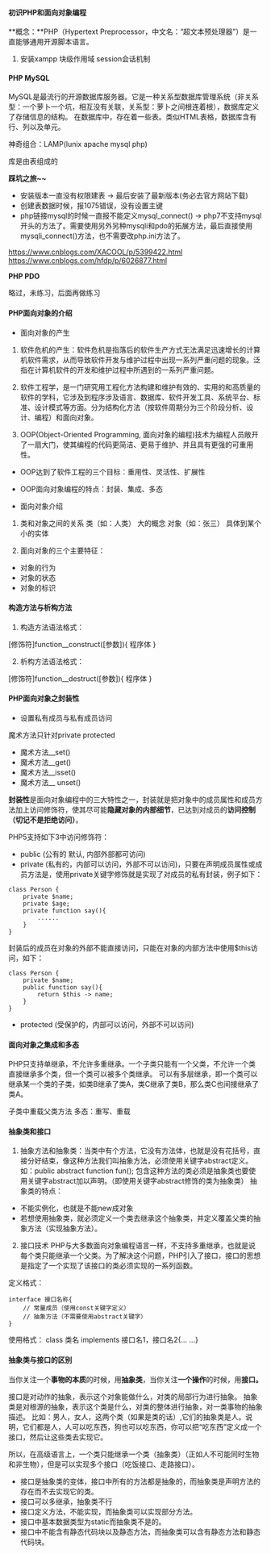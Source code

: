 #### 初识PHP和面向对象编程
**概念：**PHP（Hypertext Preprocessor，中文名：“超文本预处理器”）是一直能够通用开源脚本语言。
1. 安装xampp
块级作用域
session会话机制

#### PHP MySQL

MySQL是最流行的开源数据库服务器。它是一种关系型数据库管理系统（非关系型：一个萝卜一个坑，相互没有关联，关系型：萝卜之间根连着根），数据库定义了存储信息的结构。
在数据库中，存在着一些表。类似HTML表格，数据库含有行、列以及单元。

神奇组合：LAMP(lunix apache mysql php)

库是由表组成的

**踩坑之旅~~**
* 安装版本一直没有权限建表  -> 最后安装了最新版本(务必去官方网站下载)
* 创建表数据时候，报1075错误，没有设置主键
* php链接mysql的时候一直报不能定义mysql_connect()  -> php7不支持mysql开头的方法了。需要使用另外另种mysqli和pdo的拓展方法，最后直接使用mysqli_connect()方法，也不需要改php.ini方法了。

https://www.cnblogs.com/XACOOL/p/5399422.html
https://www.cnblogs.com/hfdp/p/6026877.html

**PHP PDO**

略过，未练习，后面再做练习

#### PHP面向对象的介绍

* 面向对象的产生

1. 软件危机的产生：软件危机是指落后的软件生产方式无法满足迅速增长的计算机软件需求，从而导致软件开发与维护过程中出现一系列严重问题的现象。泛指在计算机软件的开发和维护过程中所遇到的一系列严重问题。

2. 软件工程学，是一门研究用工程化方法构建和维护有效的、实用的和高质量的软件的学科，它涉及到程序涉及语言、数据库、软件开发工具、系统平台、标准、设计模式等方面。分为结构化方法（按软件周期分为三个阶段分析、设计、编程）和面向对象。

3. OOP(Object-Oriented Programming, 面向对象的编程)技术为编程人员敞开了一扇大门，使其编程的代码更简洁、更易于维护、并且具有更强的可重用性。

* OOP达到了软件工程的三个目标：重用性、灵活性、扩展性
* OOP面向对象编程的特点：封装、集成、多态

* 面向对象介绍
1. 类和对象之间的关系
类（如：人类） 大的概念
对象（如：张三） 具体到某个小的实体

2. 面向对象的三个主要特征：
* 对象的行为
* 对象的状态
* 对象的标识

#### 构造方法与析构方法

1. 构造方法语法格式：

[修饰符]function__construct([参数]){
    程序体
}

2. 析构方法语法格式：

[修饰符]function__destruct([参数]){
    程序体
}

#### PHP面向对象之封装性

* 设置私有成员与私有成员访问

魔术方法只针对private protected
* 魔术方法__set()
* 魔术方法__get()
* 魔术方法__isset()
* 魔术方法__ unset()

**封装性**是面向对象编程中的三大特性之一，封装就是把对象中的成员属性和成员方法加上访问修饰符，使其尽可能**隐藏对象的内部细节**，已达到对成员的**访问控制（切记不是拒绝访问）**。

PHP5支持如下3中访问修饰符：
* public (公有的 默认, 内部外部都可访问)
* private (私有的，内部可以访问，外部不可以访问)，只要在声明成员属性或成员方法是，使用private关键字修饰就是实现了对成员的私有封装，例子如下：

```
class Person {
    private $name;
    private $age;
    private function say(){
        ......
    }
}
```

封装后的成员在对象的外部不能直接访问，只能在对象的内部方法中使用$this访问，如下：
```
class Person {
    private $name;
    public function say(){
        return $this -> name;
    }
}
```
* protected (受保护的，内部可以访问，外部不可以访问)

#### 面向对象之集成和多态

PHP只支持单继承，不允许多重继承。一个子类只能有一个父类，不允许一个类直接继承多个类，但一个类可以被多个类继承。
可以有多层继承，即一个类可以继承某一个类的子类，如类B继承了类A，类C继承了类B，那么类C也间接继承了类A。

子类中重载父类方法
多态：重写、重载

#### 抽象类和接口

1. 抽象方法和抽象类：当类中有个方法，它没有方法体，也就是没有花括号，直接分好结束，像这种方法我们叫抽象方法，必须使用关键字abstract定义。
如：public abstract function fun();
包含这种方法的类必须是抽象类也要使用关键字abstract加以声明。（即使用关键字abstract修饰的类为抽象类）
抽象类的特点：
* 不能实例化，也就是不能new成对象
* 若想使用抽象类，就必须定义一个类去继承这个抽象类，并定义覆盖父类的抽象方法（实现抽象方法）。

2. 接口技术
PHP与大多数面向对象编程语言一样，不支持多重继承，也就是说每个类只能继承一个父类。为了解决这个问题，PHP引入了接口，接口的思想是指定了一个实现了该接口的类必须实现的一系列函数。

定义格式：
```
interface 接口名称{
    // 常量成员（使用const关键字定义）
    // 抽象方法（不需要使用abstract关键字）
}
```
使用格式： class 类名 implements 接口名1，接口名2{... ...}

#### 抽象类与接口的区别

当你关注一个**事物的本质**的时候，用**抽象类**，当你关注**一个操作**的时候，用**接口。**

接口是对动作的抽象，表示这个对象能做什么，对类的局部行为进行抽象。
抽象类是对根源的抽象，表示这个类是什么，对类的整体进行抽象，对一类事物的抽象描述。
比如：男人，女人，这两个类（如果是类的话）,它们的抽象类是人。说明，它们都是人，人可以吃东西，狗也可以吃东西，你可以把“吃东西”定义成一个接口，然后让这些类去实现它。

所以，在高级语言上，一个类只能继承一个类（抽象类）（正如人不可能同时生物和非生物），但是可以实现多个接口（吃饭接口、走路接口）。

* 接口是抽象类的变体，接口中所有的方法都是抽象的，而抽象类是声明方法的存在而不去实现它的类。
* 接口可以多继承，抽象类不行
* 接口定义方法，不能实现，而抽象类可以实现部分方法。
* 接口中基本数据类型为static而抽象类不是的。
* 接口中不能含有静态代码块以及静态方法，而抽象类可以含有静态方法和静态代码块。














